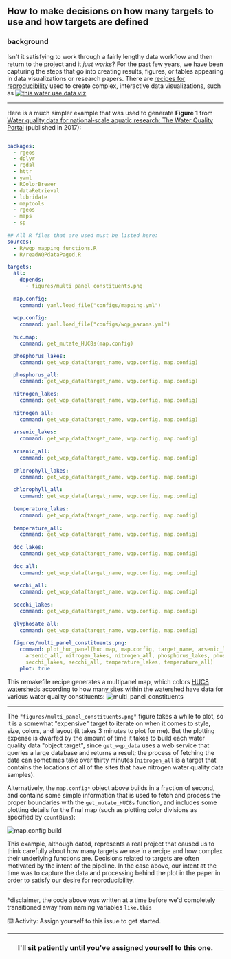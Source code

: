 ## How to make decisions on how many targets to use and how targets are defined

### background 
Isn't it satisfying to work through a fairly lengthy data workflow and then return to the project and it _just works_? For the past few years, we have been capturing the steps that go into creating results, figures, or tables appearing in data visualizations or research papers. There are [recipes for reproducibility](https://github.com/USGS-VIZLAB/water-use-15/blob/master/viz.yaml) used to create complex, interactive data visualizations, such as 
[![this water use data viz](https://user-images.githubusercontent.com/2349007/82119731-85695880-9746-11ea-914c-77b3943c8d29.png)](https://owi.usgs.gov/vizlab/water-use-15 "water use data viz")

---

Here is a much simpler example that was used to generate **Figure 1** from [Water quality data for national‐scale aquatic research: The Water Quality Portal](https://agupubs.onlinelibrary.wiley.com/doi/full/10.1002/2016WR019993) (published in 2017):

```yaml

packages:
  - rgeos
  - dplyr
  - rgdal
  - httr
  - yaml
  - RColorBrewer
  - dataRetrieval
  - lubridate
  - maptools
  - rgeos
  - maps
  - sp
  
## All R files that are used must be listed here:
sources:
  - R/wqp_mapping_functions.R
  - R/readWQPdataPaged.R

targets:
  all:
    depends: 
      - figures/multi_panel_constituents.png
      
  map.config:
    command: yaml.load_file("configs/mapping.yml")
    
  wqp.config:
    command: yaml.load_file("configs/wqp_params.yml")
  
  huc.map:
    command: get_mutate_HUC8s(map.config)

  phosphorus_lakes:
    command: get_wqp_data(target_name, wqp.config, map.config)

  phosphorus_all:
    command: get_wqp_data(target_name, wqp.config, map.config)
    
  nitrogen_lakes:
    command: get_wqp_data(target_name, wqp.config, map.config)
    
  nitrogen_all:
    command: get_wqp_data(target_name, wqp.config, map.config)
    
  arsenic_lakes:
    command: get_wqp_data(target_name, wqp.config, map.config)
    
  arsenic_all:
    command: get_wqp_data(target_name, wqp.config, map.config)
  
  chlorophyll_lakes:
    command: get_wqp_data(target_name, wqp.config, map.config)
    
  chlorophyll_all:
    command: get_wqp_data(target_name, wqp.config, map.config)
  
  temperature_lakes:
    command: get_wqp_data(target_name, wqp.config, map.config)
    
  temperature_all:
    command: get_wqp_data(target_name, wqp.config, map.config)
  
  doc_lakes:
    command: get_wqp_data(target_name, wqp.config, map.config)
    
  doc_all:
    command: get_wqp_data(target_name, wqp.config, map.config)
    
  secchi_all:
    command: get_wqp_data(target_name, wqp.config, map.config)
    
  secchi_lakes:
    command: get_wqp_data(target_name, wqp.config, map.config)
    
  glyphosate_all:
    command: get_wqp_data(target_name, wqp.config, map.config)
    
  figures/multi_panel_constituents.png:
    command: plot_huc_panel(huc.map, map.config, target_name, arsenic_lakes, 
      arsenic_all, nitrogen_lakes, nitrogen_all, phosphorus_lakes, phosphorus_all, 
      secchi_lakes, secchi_all, temperature_lakes, temperature_all)
    plot: true
```

This remakefile recipe generates a multipanel map, which colors [HUC8 watersheds](http://dep.wv.gov/WWE/getinvolved/sos/Documents/Basins/HUCprimer.pdf) according to how many sites within the watershed have data for various water quality constituents:
![multi_panel_constituents](https://user-images.githubusercontent.com/2349007/82117369-18999280-9735-11ea-8365-e58742c5ff7e.png)

---

The `"figures/multi_panel_constituents.png"` figure takes a while to plot, so it is a somewhat "expensive" target to iterate on when it comes to style, size, colors, and layout (it takes 3 minutes to plot for me). But the plotting expense is dwarfed by the amount of time it takes to build each water quality data "object target", since `get_wqp_data` uses a web service that queries a large database and returns a result; the process of fetching the data can sometimes take over thirty minutes (`nitrogen_all` is a target that contains the locations of all of the sites that have nitrogen water quality data samples). 

Alternatively, the `map.config*` object above builds in a fraction of second, and contains some simple information that is used to fetch and process the proper boundaries with the `get_mutate_HUC8s` function, and includes some plotting details for the final map (such as plotting color divisions as specified by `countBins`):

![map.config build](https://user-images.githubusercontent.com/2349007/82117596-a629b200-9736-11ea-9118-b4391d5d4d39.png)


This example, although dated, represents a real project that caused us to think carefully about how many targets we use in a recipe and how complex their underlying functions are. Decisions related to targets are often motivated by the intent of the pipeline. In the case above, our intent at the time was to capture the data and processing behind the plot in the paper in order to satisfy our desire for reproducibility. 

---

*disclaimer, the code above was written at a time before we'd completely transitioned away from naming variables `like.this`


:keyboard: Activity: Assign yourself to this issue to get started.

<hr>
<h3 align="center">I'll sit patiently until you've assigned yourself to this one.</h3>